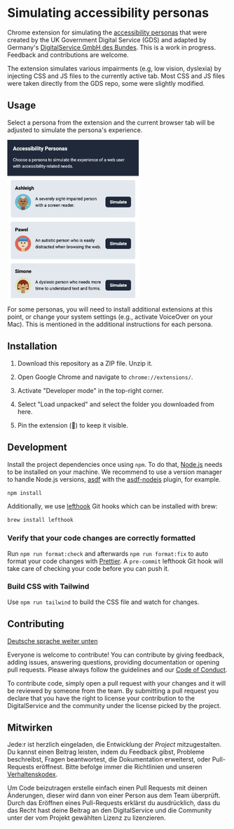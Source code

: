 # Simulating accessibility personas

Chrome extension for simulating the [accessibility personas](https://github.com/alphagov/accessibility-personas) that were created by the UK Government Digital Service (GDS) and adapted by Germany's [DigitalService GmbH des Bundes](https://digitalservice.bund.de/). This is a work in progress. Feedback and contributions are welcome.

The extension simulates various impairments (e.g, low vision, dyslexia) by injecting CSS and JS files to the currently active tab. Most CSS and JS files were taken directly from the GDS repo, some were slightly modified.

## Usage

Select a persona from the extension and the current browser tab will be adjusted to simulate the persona's experience.

<img src="images/screenshot.png" alt="Screenshot of the extension" width="300" >

For some personas, you will need to install additional extensions at this point, or change your system settings (e.g., activate VoiceOver on your Mac). This is mentioned in the additional instructions for each persona.

## Installation

1. Download this repository as a ZIP file. Unzip it.

2. Open Google Chrome and navigate to `chrome://extensions/`.

3. Activate "Developer mode" in the top-right corner.

4. Select "Load unpacked" and select the folder you downloaded from here.

5. Pin the extension (📍) to keep it visible.

## Development

Install the project dependencies once using `npm`. To do that, [Node.js](https://nodejs.org/en) needs to be installed on your machine. We recommend to use a version manager to handle Node.js versions, [asdf](https://asdf-vm.com/guide/getting-started.html) with the [asdf-nodejs](https://github.com/asdf-vm/asdf-nodejs/) plugin, for example.

```bash
npm install
```

Additionally, we use [lefthook](https://github.com/evilmartians/lefthook) Git hooks which can be installed with brew:

```sh
brew install lefthook
```

### Verify that your code changes are correctly formatted

Run `npm run format:check` and afterwards `npm run format:fix` to auto format your code changes with [Prettier](https://prettier.io/).
A `pre-commit` lefthook Git hook will take care of checking your code before you can push it.

### Build CSS with Tailwind

Use `npm run tailwind` to build the CSS file and watch for changes.

## Contributing

[Deutsche sprache weiter unten](#mitwirken)

Everyone is welcome to contribute! You can contribute by giving feedback, adding issues, answering questions, providing documentation or opening pull requests. Please always follow the guidelines and our [Code of Conduct](CODE_OF_CONDUCT.md).

To contribute code, simply open a pull request with your changes and it will be reviewed by someone from the team. By submitting a pull request you declare that you have the right to license your contribution to the DigitalService and the community under the license picked by the project.

## Mitwirken

Jede:r ist herzlich eingeladen, die Entwicklung der _Project_ mitzugestalten. Du kannst einen Beitrag leisten, indem du Feedback gibst, Probleme beschreibst, Fragen beantwortest, die Dokumentation erweiterst, oder Pull-Requests eröffnest. Bitte befolge immer die Richtlinien und unseren [Verhaltenskodex](CODE_OF_CONDUCT.md).

Um Code beizutragen erstelle einfach einen Pull Requests mit deinen Änderungen, dieser wird dann von einer Person aus dem Team überprüft. Durch das Eröffnen eines Pull-Requests erklärst du ausdrücklich, dass du das Recht hast deine Beitrag an den DigitalService und die Community unter der vom Projekt gewählten Lizenz zu lizenzieren.
